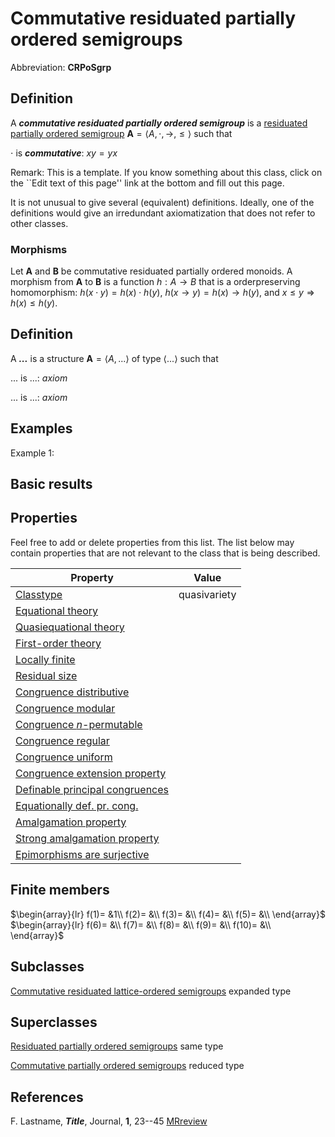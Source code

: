 # Commutative residuated partially ordered semigroups

Abbreviation: **CRPoSgrp**

## Definition
A ***commutative residuated partially ordered semigroup*** is a [residuated partially ordered semigroup](residuated_partially_ordered_semigroups.md) $\mathbf{A}=\langle A, \cdot, \to, \le\rangle$ such that

$\cdot$ is ***commutative***:  $xy=yx$

Remark: This is a template.
If you know something about this class, click on the ``Edit text of this page'' link at the bottom and fill out this page.

It is not unusual to give several (equivalent) definitions. Ideally, one of the definitions would give an irredundant axiomatization that does not refer to other classes.

### Morphisms
Let $\mathbf{A}$ and $\mathbf{B}$ be commutative residuated partially ordered monoids. A morphism from $\mathbf{A}$ to $\mathbf{B}$ is a function $h:A\rightarrow B$ that is a orderpreserving homomorphism: 
$h(x \cdot y)=h(x) \cdot h(y)$,
$h(x \to y)=h(x) \to h(y)$, and $x\le y\Longrightarrow h(x)\le h(y)$.

## Definition
A ***...*** is a structure $\mathbf{A}=\langle A,...\rangle$ of type $\langle
...\rangle$ such that

$...$ is ...:  $axiom$
  
$...$ is ...:  $axiom$

## Examples
Example 1: 

## Basic results


## Properties
Feel free to add or delete properties from this list. The list below may contain properties that are not relevant to the class that is being described.



|Property|Value|
|---|---|
|[Classtype](classtype.md)                        |quasivariety  |
|[Equational theory](equational_theory.md)                | |
|[Quasiequational theory](quasiequational_theory.md)           | |
|[First-order theory](first-order_theory.md)               | |
|[Locally finite](locally_finite.md)                   | |
|[Residual size](residual_size.md)                    | |
|[Congruence distributive](congruence_distributive.md)          | |
|[Congruence modular](congruence_modular.md)               | |
|[Congruence $n$-permutable](congruence_$n$-permutable.md)        | |
|[Congruence regular](congruence_regular.md)               | |
|[Congruence uniform](congruence_uniform.md)               | |
|[Congruence extension property](congruence_extension_property.md)    | |
|[Definable principal congruences](definable_principal_congruences.md)  | |
|[Equationally def. pr. cong.](equationally_def._pr._cong..md)      | |
|[Amalgamation property](amalgamation_property.md)            | |
|[Strong amalgamation property](strong_amalgamation_property.md)     | |
|[Epimorphisms are surjective](epimorphisms_are_surjective.md)      | |

## Finite members

$\begin{array}{lr}
  f(1)= &1\\
  f(2)= &\\
  f(3)= &\\
  f(4)= &\\
  f(5)= &\\
\end{array}$     
$\begin{array}{lr}
  f(6)= &\\
  f(7)= &\\
  f(8)= &\\
  f(9)= &\\
  f(10)= &\\
\end{array}$


## Subclasses
  [Commutative residuated lattice-ordered semigroups](commutative_residuated_lattice-ordered_semigroups.md) expanded type


## Superclasses
  [Residuated partially ordered semigroups](residuated_partially_ordered_semigroups.md) same type

  [Commutative partially ordered semigroups](commutative_partially_ordered_semigroups.md) reduced type


## References


F. Lastname, ***Title***, Journal, **1**, 23--45 [MRreview](mrreviews.md) 



